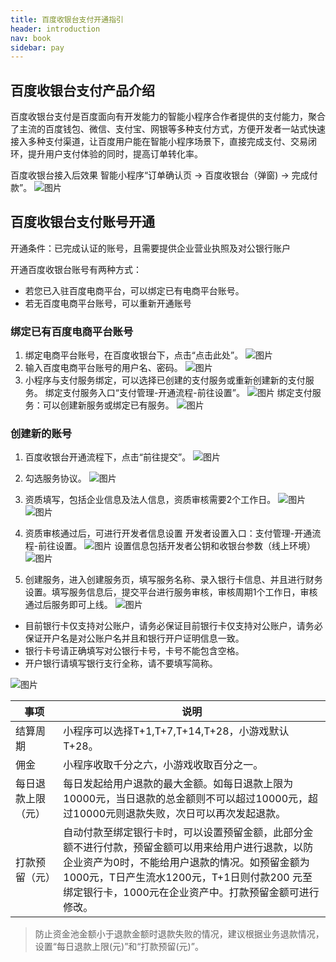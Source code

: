 ```yaml
---
title: 百度收银台支付开通指引
header: introduction
nav: book
sidebar: pay
---
```


## 百度收银台支付产品介绍
百度收银台支付是百度面向有开发能力的智能小程序合作者提供的支付能力，聚合了主流的百度钱包、微信、支付宝、网银等多种支付方式，方便开发者一站式快速接入多种支付渠道，让百度用户能在智能小程序场景下，直接完成支付、交易闭环，提升用户支付体验的同时，提高订单转化率。

百度收银台接入后效果
智能小程序“订单确认页 -> 百度收银台（弹窗) -> 完成付款”。
   ![图片](../../img/api/payment/0.png)

## 百度收银台支付账号开通
开通条件：已完成认证的账号，且需要提供企业营业执照及对公银行账户

开通百度收银台账号有两种方式：
* 若您已入驻百度电商平台，可以绑定已有电商平台账号。 
* 若无百度电商平台账号，可以重新开通账号

### 绑定已有百度电商平台账号
1. 绑定电商平台账号，在百度收银台下，点击“点击此处”。
![图片](../../img/api/payment/1.png)
2. 输入百度电商平台账号的用户名、密码。
![图片](../../img/api/payment/2.png)
3. 小程序与支付服务绑定，可以选择已创建的支付服务或重新创建新的支付服务。
   绑定支付服务入口“支付管理-开通流程-前往设置”。
   ![图片](../../img/api/payment/3.png)
   绑定支付服务：可以创建新服务或绑定已有服务。
   ![图片](../../img/api/payment/4.png)

### 创建新的账号

1. 百度收银台开通流程下，点击“前往提交”。
![图片](../../img/api/payment/5.png)
2. 勾选服务协议。
![图片](../../img/api/payment/6.png)
3. 资质填写，包括企业信息及法人信息，资质审核需要2个工作日。
![图片](../../img/api/payment/7.png)
![图片](../../img/api/payment/8.png)

4. 资质审核通过后，可进行开发者信息设置
   开发者设置入口：支付管理-开通流程-前往设置。
   ![图片](../../img/api/payment/9.png)
   设置信息包括开发者公钥和收银台参数（线上环境）
   ![图片](../../img/api/payment/10.png)
5. 创建服务，进入创建服务页，填写服务名称、录入银行卡信息、并且进行财务设置。填写服务信息后，提交平台进行服务审核，审核周期1个工作日，审核通过后服务即可上线。
![图片](../../img/api/payment/11.png)
* 目前银行卡仅支持对公账户，请务必保证目前银行卡仅支持对公账户，请务必保证开户名是对公账户名并且和银行开户证明信息一致。
* 银行卡号请正确填写对公银行卡号，卡号不能包含空格。
* 开户银行请填写银行支行全称，请不要填写简称。

![图片](../../img/api/payment/12.png)

|事项|说明|
|--|--|
|结算周期|小程序可以选择T+1,T+7,T+14,T+28，小游戏默认T+28。|
|佣金|小程序收取千分之六，小游戏收取百分之一。|
|每日退款上限（元）| 每日发起给用户退款的最大金额。如每日退款上限为10000元，当日退款的总金额则不可以超过10000元，超过10000元则退款失败，次日可以再次发起退款。|
|打款预留（元）| 自动付款至绑定银行卡时，可以设置预留金额，此部分金额不进行付款，预留金额可以用来给用户进行退款，以防企业资产为0时，不能给用户退款的情况。如预留金额为1000元，T日产生流水1200元，T+1日则付款200 元至绑定银行卡，1000元在企业资产中。打款预留金额可进行修改。|

> 防止资金池金额小于退款金额时退款失败的情况，建议根据业务退款情况，设置“每日退款上限(元)”和“打款预留(元)”。

